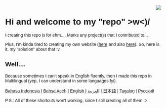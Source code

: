 <html>
    <head>
        <link href="https://fonts.googleapis.com/css?family=Exo+2&display=swap" rel="stylesheet">
        <style>
            body {
                font-family: 'Exo 2', sans-serif;
            }
        </style>
    </head>
    <body>
        <img align=right src="https://cdn.discordapp.com/avatars/384089845527478272/094e179c0eb28d0770e8b1ef85ebf8ed.webp">
        <h1>Hi and welcome to my "repo" >w<)/</h1>
        <p>I creating this repo is for ehm.... Marks any project(s) that I contributed to...</p>
        <p>Plus, I'm kinda tired to creating my own website (<a href="https://tadamanatsu.weebly.com">here</a> and also <a href="https://endemic-kun.weebly.com">here</a>). So, here is it, my "solution" about that :v</p>
        <h2>Well....</h2>
        <p>Because sometimes I can't speak in English fluently, then I made this repo in Multilingual (yep, I can understand in some languages fyi).</p>
        <p><a href="https://github.com/nattadasu/Personal/tree/master/lang/ind">Bahasa Indonesia</a> | <a href="https://github.com/nattadasu/Personal/tree/master/lang/ace">Bahsa Acéh</a> | <a href="https://github.com/nattadasu/Personal/tree/master/lang/eng">English</a> | <a href="https://github.com/nattadasu/Personal/tree/master/lang/ara">العربية</a> | <a href="https://github.com/nattadasu/Personal/tree/master/lang/jpn">日本語</a> | <a href="https://github.com/nattadasu/Personal/tree/master/lang/tgl">Tagalog</a> | <a href="https://github.com/nattadasu/Personal/tree/master/lang/rus">Русский</a></p>
            <p>P.S.: All of these shortcuts won't working, since I still creating all of them :></p>
    </body>
</html>
